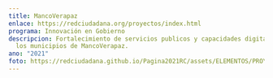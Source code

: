 ```yaml
---
title: MancoVerapaz
enlace: https://redciudadana.org/proyectos/index.html
programa: Innovación en Gobierno
descripcion: Fortalecimiento de servicios publicos y capacidades digitales de
  los municipios de MancoVerapaz.
ano: "2021"
foto: https://redciudadana.github.io/Pagina2021RC/assets/ELEMENTOS/PROYECTOS/33_MANCO-VERAPAZ.png
---
```

